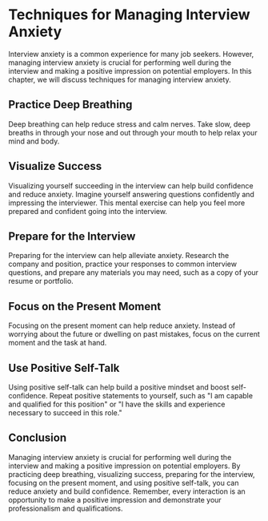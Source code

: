 Techniques for Managing Interview Anxiety
=================================================================================

Interview anxiety is a common experience for many job seekers. However, managing interview anxiety is crucial for performing well during the interview and making a positive impression on potential employers. In this chapter, we will discuss techniques for managing interview anxiety.

Practice Deep Breathing
-----------------------

Deep breathing can help reduce stress and calm nerves. Take slow, deep breaths in through your nose and out through your mouth to help relax your mind and body.

Visualize Success
-----------------

Visualizing yourself succeeding in the interview can help build confidence and reduce anxiety. Imagine yourself answering questions confidently and impressing the interviewer. This mental exercise can help you feel more prepared and confident going into the interview.

Prepare for the Interview
-------------------------

Preparing for the interview can help alleviate anxiety. Research the company and position, practice your responses to common interview questions, and prepare any materials you may need, such as a copy of your resume or portfolio.

Focus on the Present Moment
---------------------------

Focusing on the present moment can help reduce anxiety. Instead of worrying about the future or dwelling on past mistakes, focus on the current moment and the task at hand.

Use Positive Self-Talk
----------------------

Using positive self-talk can help build a positive mindset and boost self-confidence. Repeat positive statements to yourself, such as "I am capable and qualified for this position" or "I have the skills and experience necessary to succeed in this role."

Conclusion
----------

Managing interview anxiety is crucial for performing well during the interview and making a positive impression on potential employers. By practicing deep breathing, visualizing success, preparing for the interview, focusing on the present moment, and using positive self-talk, you can reduce anxiety and build confidence. Remember, every interaction is an opportunity to make a positive impression and demonstrate your professionalism and qualifications.
